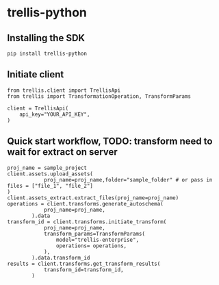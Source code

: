 # trellis-python

## Installing the SDK
```
pip install trellis-python

```

## Initiate client
```
from trellis.client import TrellisApi
from trellis import TransformationOperation, TransformParams

client = TrellisApi(
    api_key="YOUR_API_KEY",
)

```
## Quick start workflow, TODO: transform need to wait for extract on server
```
proj_name = sample_project
client.assets.upload_assets(
            proj_name=proj_name,folder="sample_folder" # or pass in files = ["file_1", "file_2"] 
)
client.assets_extract.extract_files(proj_name=proj_name)
operations = client.transforms.generate_autoschema(
            proj_name=proj_name,
        ).data
transform_id = client.transforms.initiate_transform(
            proj_name=proj_name,
            transform_params=TransformParams(
                model="trellis-enterprise",
                operations= operations,
            ),
        ).data.transform_id
results = client.transforms.get_transform_results(
            transform_id=transform_id,
        )
```
